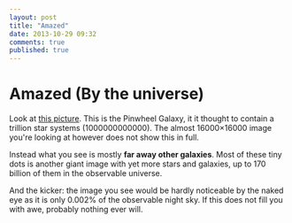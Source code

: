 ```yaml
---
layout: post
title: "Amazed"
date: 2013-10-29 09:32
comments: true
published: true
---
```


# Amazed (By the universe)

Look at [this picture](http://hubblesite.org/gallery/album/entire/pr2006010a/warn/). This is the Pinwheel Galaxy, it it thought to contain a trillion star systems (1000000000000). The almost 16000&times;16000 image you're looking at however does not show this in full.

Instead what you see is mostly **far away other galaxies**. Most of these tiny dots is another giant image with yet more stars and galaxies, up to 170 billion of them in the observable universe. 

And the kicker: the image you see would be hardly noticeable by the naked eye as it is only 0.002% of the observable night sky. If this does not fill you with awe, probably nothing ever will.
